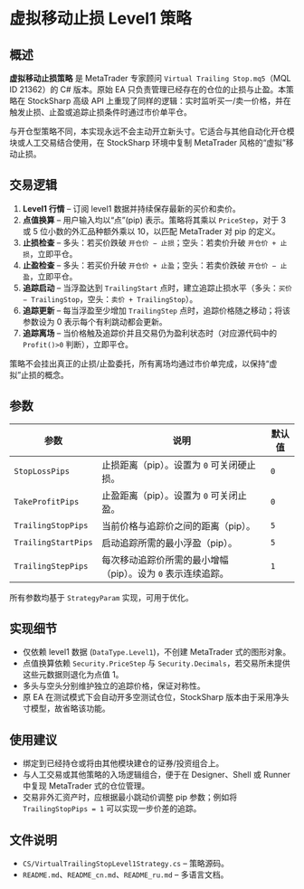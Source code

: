 # 虚拟移动止损 Level1 策略

## 概述
**虚拟移动止损策略** 是 MetaTrader 专家顾问 `Virtual Trailing Stop.mq5`（MQL ID 21362）的 C# 版本。原始 EA 只负责管理已经存在的仓位的止损与止盈。本策略在 StockSharp 高级 API 上重现了同样的逻辑：实时监听买一/卖一价格，并在触发止损、止盈或追踪止损条件时通过市价单平仓。

与开仓型策略不同，本实现永远不会主动开立新头寸。它适合与其他自动化开仓模块或人工交易结合使用，在 StockSharp 环境中复制 MetaTrader 风格的“虚拟”移动止损。

## 交易逻辑
1. **Level1 行情** – 订阅 level1 数据并持续保存最新的买价和卖价。
2. **点值换算** – 用户输入均以“点”(pip) 表示。策略将其乘以 `PriceStep`，对于 3 或 5 位小数的外汇品种额外乘以 10，以匹配 MetaTrader 对 pip 的定义。
3. **止损检查** – 多头：若买价跌破 `开仓价 − 止损`；空头：若卖价升破 `开仓价 + 止损`，立即平仓。
4. **止盈检查** – 多头：若买价升破 `开仓价 + 止盈`；空头：若卖价跌破 `开仓价 − 止盈`，立即平仓。
5. **追踪启动** – 当浮盈达到 `TrailingStart` 点时，建立追踪止损水平（多头：`买价 − TrailingStop`，空头：`卖价 + TrailingStop`）。
6. **追踪更新** – 每当浮盈至少增加 `TrailingStep` 点时，追踪价格随之移动；将该参数设为 0 表示每个有利跳动都会更新。
7. **追踪离场** – 当价格触及追踪价并且交易仍为盈利状态时（对应源代码中的 `Profit()>0` 判断），立即平仓。

策略不会挂出真正的止损/止盈委托，所有离场均通过市价单完成，以保持“虚拟”止损的概念。

## 参数
| 参数 | 说明 | 默认值 |
| --- | --- | --- |
| `StopLossPips` | 止损距离（pip）。设置为 `0` 可关闭硬止损。 | `0` |
| `TakeProfitPips` | 止盈距离（pip）。设置为 `0` 可关闭止盈。 | `0` |
| `TrailingStopPips` | 当前价格与追踪价之间的距离（pip）。 | `5` |
| `TrailingStartPips` | 启动追踪所需的最小浮盈（pip）。 | `5` |
| `TrailingStepPips` | 每次移动追踪价所需的最小增幅（pip）。设为 `0` 表示连续追踪。 | `1` |

所有参数均基于 `StrategyParam` 实现，可用于优化。

## 实现细节
- 仅依赖 level1 数据 (`DataType.Level1`)，不创建 MetaTrader 式的图形对象。
- 点值换算依赖 `Security.PriceStep` 与 `Security.Decimals`，若交易所未提供这些元数据则退化为点值 1。
- 多头与空头分别维护独立的追踪价格，保证对称性。
- 原 EA 在测试模式下会自动开多空测试仓位，StockSharp 版本由于采用净头寸模型，故省略该功能。

## 使用建议
- 绑定到已经持仓或将由其他模块建仓的证券/投资组合上。
- 与人工交易或其他策略的入场逻辑组合，便于在 Designer、Shell 或 Runner 中复现 MetaTrader 式的仓位管理。
- 交易非外汇资产时，应根据最小跳动价调整 pip 参数；例如将 `TrailingStopPips = 1` 可以实现一步价差的追踪。

## 文件说明
- `CS/VirtualTrailingStopLevel1Strategy.cs` – 策略源码。
- `README.md`、`README_cn.md`、`README_ru.md` – 多语言文档。

